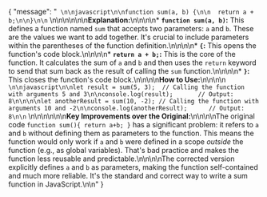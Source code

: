 {
    "message": "``` \n\njavascript\n\nfunction sum(a, b) {\n\n  return a + b;\n\n}\n\n``` \n\n\n\n\n\n**Explanation:**\n\n\n\n* **`function sum(a, b)`:** This defines a function named `sum` that accepts two parameters: `a` and `b`.  These are the values we want to add together.  It's crucial to include parameters within the parentheses of the function definition.\n\n\n\n* **`{`:** This opens the function's code block.\n\n\n\n* **`return a + b;`:** This is the core of the function.  It calculates the sum of `a` and `b` and then uses the `return` keyword to send that sum back as the result of calling the `sum` function.\n\n\n\n* **`}`:** This closes the function's code block.\n\n\n\n**How to Use:**\n\n\n\n``` \n\njavascript\n\nlet result = sum(5, 3);  // Calling the function with arguments 5 and 3\n\nconsole.log(result);       // Output: 8\n\n\n\nlet anotherResult = sum(10, -2); // Calling the function with arguments 10 and -2\n\nconsole.log(anotherResult);      // Output: 8\n\n``` \n\n\n\n\n\n**Key Improvements over the Original:**\n\n\n\nThe original code `function sum(){ return a+b; }`  has a significant problem: it refers to `a` and `b` without defining them as parameters to the function.  This means the function would only work if `a` and `b` were defined in a scope *outside* the function (e.g., as global variables).  That's bad practice and makes the function less reusable and predictable.\n\n\n\nThe corrected version explicitly defines `a` and `b` as parameters, making the function self-contained and much more reliable.  It's the standard and correct way to write a sum function in JavaScript.\n\n"
}